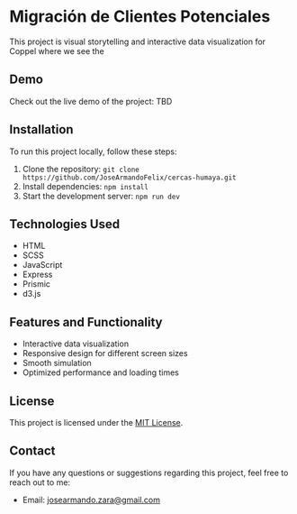# Migración de Clientes Potenciales

<!-- [![Website Preview](preview.png)](https://your-website-url.com) -->

This project is visual storytelling and interactive data visualization for Coppel where we see the

## Demo

Check out the live demo of the project: TBD<!-- [Demo Link](https://your-website-url.com) -->

## Installation

To run this project locally, follow these steps:

1. Clone the repository: `git clone https://github.com/JoseArmandoFelix/cercas-humaya.git`
2. Install dependencies: `npm install`
3. Start the development server: `npm run dev`

## Technologies Used

- HTML
- SCSS
- JavaScript
- Express
- Prismic
- d3.js

## Features and Functionality

- Interactive data visualization
- Responsive design for different screen sizes
- Smooth simulation
- Optimized performance and loading times

## License

This project is licensed under the [MIT License](LICENSE.md).

## Contact

If you have any questions or suggestions regarding this project, feel free to reach out to me:

- Email: josearmando.zara@gmail.com
